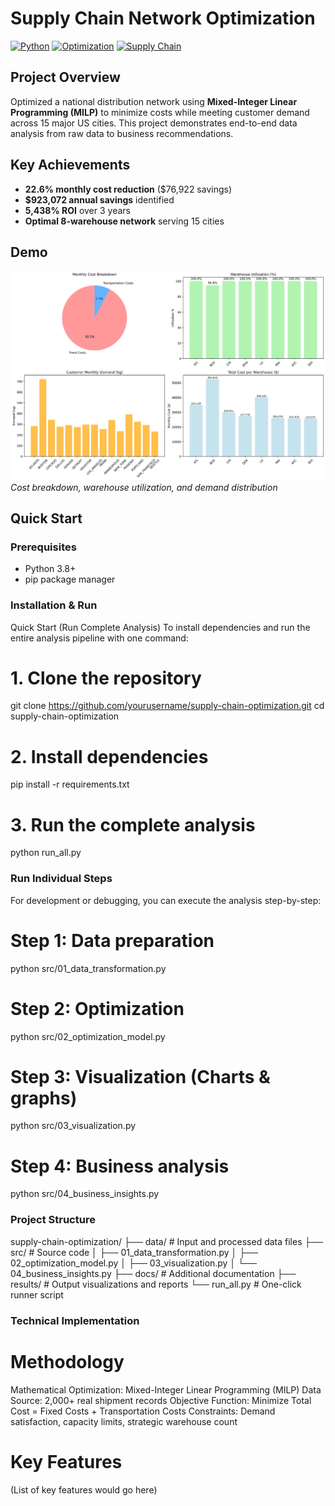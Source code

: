 # Supply Chain Network Optimization

[![Python](https://img.shields.io/badge/Python-3.8%2B-blue)](https://python.org)
[![Optimization](https://img.shields.io/badge/Optimization-MILP-green)](https://www.python.org)
[![Supply Chain](https://img.shields.io/badge/Supply%20Chain-Logistics-orange)](https://www.python.org)

##  Project Overview
Optimized a national distribution network using **Mixed-Integer Linear Programming (MILP)** to minimize costs while meeting customer demand across 15 major US cities. This project demonstrates end-to-end data analysis from raw data to business recommendations.

##  Key Achievements
- **22.6% monthly cost reduction** ($76,922 savings)
- **$923,072 annual savings** identified  
- **5,438% ROI** over 3 years
- **Optimal 8-warehouse network** serving 15 cities

##  Demo
![supply_chain_optimization_results](results/supply_chain_optimization_results.png)
*Cost breakdown, warehouse utilization, and demand distribution*

##  Quick Start

### Prerequisites
- Python 3.8+
- pip package manager

### Installation & Run
Quick Start (Run Complete Analysis)
To install dependencies and run the entire analysis pipeline with one command:
# 1. Clone the repository
git clone https://github.com/yourusername/supply-chain-optimization.git
cd supply-chain-optimization

# 2. Install dependencies
pip install -r requirements.txt

# 3. Run the complete analysis
python run_all.py

### Run Individual Steps
For development or debugging, you can execute the analysis step-by-step:
# Step 1: Data preparation
python src/01_data_transformation.py

# Step 2: Optimization
python src/02_optimization_model.py

# Step 3: Visualization (Charts & graphs)
python src/03_visualization.py

# Step 4: Business analysis
python src/04_business_insights.py

### Project Structure
supply-chain-optimization/
├── data/                    # Input and processed data files
├── src/                     # Source code
│   ├── 01_data_transformation.py
│   ├── 02_optimization_model.py
│   ├── 03_visualization.py
│   └── 04_business_insights.py
├── docs/                    # Additional documentation
├── results/                 # Output visualizations and reports
└── run_all.py              # One-click runner script

### Technical Implementation
# Methodology
Mathematical Optimization: Mixed-Integer Linear Programming (MILP)
Data Source: 2,000+ real shipment records
Objective Function: Minimize Total Cost = Fixed Costs + Transportation Costs
Constraints: Demand satisfaction, capacity limits, strategic warehouse count

# Key Features
(List of key features would go here)
